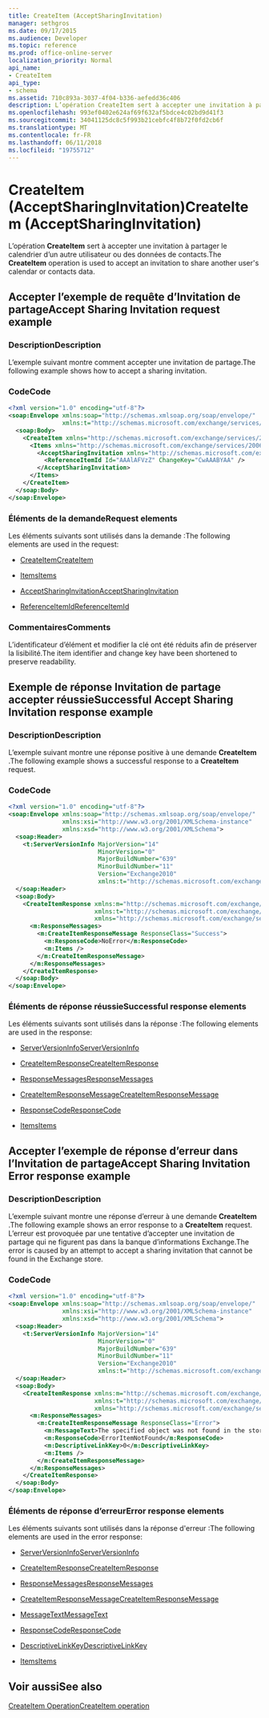 ```yaml
---
title: CreateItem (AcceptSharingInvitation)
manager: sethgros
ms.date: 09/17/2015
ms.audience: Developer
ms.topic: reference
ms.prod: office-online-server
localization_priority: Normal
api_name:
- CreateItem
api_type:
- schema
ms.assetid: 710c893a-3037-4f04-b336-aefedd36c406
description: L’opération CreateItem sert à accepter une invitation à partager le calendrier d’un autre utilisateur ou des données de contacts.
ms.openlocfilehash: 993ef0402e624af69f632af5bdce4c02bd9d41f3
ms.sourcegitcommit: 34041125dc8c5f993b21cebfc4f8b72f0fd2cb6f
ms.translationtype: MT
ms.contentlocale: fr-FR
ms.lasthandoff: 06/11/2018
ms.locfileid: "19755712"
---
```

# <a name="createitem-acceptsharinginvitation"></a><span data-ttu-id="c819d-103">CreateItem (AcceptSharingInvitation)</span><span class="sxs-lookup"><span data-stu-id="c819d-103">CreateItem (AcceptSharingInvitation)</span></span>

<span data-ttu-id="c819d-104">L’opération **CreateItem** sert à accepter une invitation à partager le calendrier d’un autre utilisateur ou des données de contacts.</span><span class="sxs-lookup"><span data-stu-id="c819d-104">The **CreateItem** operation is used to accept an invitation to share another user's calendar or contacts data.</span></span> 
  
## <a name="accept-sharing-invitation-request-example"></a><span data-ttu-id="c819d-105">Accepter l’exemple de requête d’Invitation de partage</span><span class="sxs-lookup"><span data-stu-id="c819d-105">Accept Sharing Invitation request example</span></span>

### <a name="description"></a><span data-ttu-id="c819d-106">Description</span><span class="sxs-lookup"><span data-stu-id="c819d-106">Description</span></span>

<span data-ttu-id="c819d-107">L’exemple suivant montre comment accepter une invitation de partage.</span><span class="sxs-lookup"><span data-stu-id="c819d-107">The following example shows how to accept a sharing invitation.</span></span>
  
### <a name="code"></a><span data-ttu-id="c819d-108">Code</span><span class="sxs-lookup"><span data-stu-id="c819d-108">Code</span></span>

```XML
<?xml version="1.0" encoding="utf-8"?>
<soap:Envelope xmlns:soap="http://schemas.xmlsoap.org/soap/envelope/"
               xmlns:t="http://schemas.microsoft.com/exchange/services/2006/types">
  <soap:Body>
    <CreateItem xmlns="http://schemas.microsoft.com/exchange/services/2006/messages">
      <Items xmlns="http://schemas.microsoft.com/exchange/services/2006/messages">
        <AcceptSharingInvitation xmlns="http://schemas.microsoft.com/exchange/services/2006/types">
          <ReferenceItemId Id="AAAlAFVzZ" ChangeKey="CwAAABYAA" />
        </AcceptSharingInvitation>
      </Items>
    </CreateItem>
  </soap:Body>
</soap:Envelope>
```

### <a name="request-elements"></a><span data-ttu-id="c819d-109">Éléments de la demande</span><span class="sxs-lookup"><span data-stu-id="c819d-109">Request elements</span></span>

<span data-ttu-id="c819d-110">Les éléments suivants sont utilisés dans la demande :</span><span class="sxs-lookup"><span data-stu-id="c819d-110">The following elements are used in the request:</span></span>
  
- [<span data-ttu-id="c819d-111">CreateItem</span><span class="sxs-lookup"><span data-stu-id="c819d-111">CreateItem</span></span>](createitem.md)
    
- [<span data-ttu-id="c819d-112">Items</span><span class="sxs-lookup"><span data-stu-id="c819d-112">Items</span></span>](items.md)
    
- [<span data-ttu-id="c819d-113">AcceptSharingInvitation</span><span class="sxs-lookup"><span data-stu-id="c819d-113">AcceptSharingInvitation</span></span>](acceptsharinginvitation.md)
    
- [<span data-ttu-id="c819d-114">ReferenceItemId</span><span class="sxs-lookup"><span data-stu-id="c819d-114">ReferenceItemId</span></span>](referenceitemid.md)
    
### <a name="comments"></a><span data-ttu-id="c819d-115">Commentaires</span><span class="sxs-lookup"><span data-stu-id="c819d-115">Comments</span></span>

<span data-ttu-id="c819d-116">L’identificateur d’élément et modifier la clé ont été réduits afin de préserver la lisibilité.</span><span class="sxs-lookup"><span data-stu-id="c819d-116">The item identifier and change key have been shortened to preserve readability.</span></span>
  
## <a name="successful-accept-sharing-invitation-response-example"></a><span data-ttu-id="c819d-117">Exemple de réponse Invitation de partage accepter réussie</span><span class="sxs-lookup"><span data-stu-id="c819d-117">Successful Accept Sharing Invitation response example</span></span>

### <a name="description"></a><span data-ttu-id="c819d-118">Description</span><span class="sxs-lookup"><span data-stu-id="c819d-118">Description</span></span>

<span data-ttu-id="c819d-119">L’exemple suivant montre une réponse positive à une demande **CreateItem** .</span><span class="sxs-lookup"><span data-stu-id="c819d-119">The following example shows a successful response to a **CreateItem** request.</span></span> 
  
### <a name="code"></a><span data-ttu-id="c819d-120">Code</span><span class="sxs-lookup"><span data-stu-id="c819d-120">Code</span></span>

```XML
<?xml version="1.0" encoding="utf-8"?>
<soap:Envelope xmlns:soap="http://schemas.xmlsoap.org/soap/envelope/" 
               xmlns:xsi="http://www.w3.org/2001/XMLSchema-instance" 
               xmlns:xsd="http://www.w3.org/2001/XMLSchema">
  <soap:Header>
    <t:ServerVersionInfo MajorVersion="14" 
                         MinorVersion="0" 
                         MajorBuildNumber="639" 
                         MinorBuildNumber="11" 
                         Version="Exchange2010" 
                         xmlns:t="http://schemas.microsoft.com/exchange/services/2006/types" />
  </soap:Header>
  <soap:Body>
    <CreateItemResponse xmlns:m="http://schemas.microsoft.com/exchange/services/2006/messages" 
                        xmlns:t="http://schemas.microsoft.com/exchange/services/2006/types" 
                        xmlns="http://schemas.microsoft.com/exchange/services/2006/messages">
      <m:ResponseMessages>
        <m:CreateItemResponseMessage ResponseClass="Success">
          <m:ResponseCode>NoError</m:ResponseCode>
          <m:Items />
        </m:CreateItemResponseMessage>
      </m:ResponseMessages>
    </CreateItemResponse>
  </soap:Body>
</soap:Envelope>
```

### <a name="successful-response-elements"></a><span data-ttu-id="c819d-121">Éléments de réponse réussie</span><span class="sxs-lookup"><span data-stu-id="c819d-121">Successful response elements</span></span>

<span data-ttu-id="c819d-122">Les éléments suivants sont utilisés dans la réponse :</span><span class="sxs-lookup"><span data-stu-id="c819d-122">The following elements are used in the response:</span></span>
  
- [<span data-ttu-id="c819d-123">ServerVersionInfo</span><span class="sxs-lookup"><span data-stu-id="c819d-123">ServerVersionInfo</span></span>](serverversioninfo.md)
    
- [<span data-ttu-id="c819d-124">CreateItemResponse</span><span class="sxs-lookup"><span data-stu-id="c819d-124">CreateItemResponse</span></span>](createitemresponse.md)
    
- [<span data-ttu-id="c819d-125">ResponseMessages</span><span class="sxs-lookup"><span data-stu-id="c819d-125">ResponseMessages</span></span>](responsemessages.md)
    
- [<span data-ttu-id="c819d-126">CreateItemResponseMessage</span><span class="sxs-lookup"><span data-stu-id="c819d-126">CreateItemResponseMessage</span></span>](createitemresponsemessage.md)
    
- [<span data-ttu-id="c819d-127">ResponseCode</span><span class="sxs-lookup"><span data-stu-id="c819d-127">ResponseCode</span></span>](responsecode.md)
    
- [<span data-ttu-id="c819d-128">Items</span><span class="sxs-lookup"><span data-stu-id="c819d-128">Items</span></span>](items.md)
    
## <a name="accept-sharing-invitation-error-response-example"></a><span data-ttu-id="c819d-129">Accepter l’exemple de réponse d’erreur dans l’Invitation de partage</span><span class="sxs-lookup"><span data-stu-id="c819d-129">Accept Sharing Invitation Error response example</span></span>

### <a name="description"></a><span data-ttu-id="c819d-130">Description</span><span class="sxs-lookup"><span data-stu-id="c819d-130">Description</span></span>

<span data-ttu-id="c819d-131">L’exemple suivant montre une réponse d’erreur à une demande **CreateItem** .</span><span class="sxs-lookup"><span data-stu-id="c819d-131">The following example shows an error response to a **CreateItem** request.</span></span> <span data-ttu-id="c819d-132">L’erreur est provoquée par une tentative d’accepter une invitation de partage qui ne figurent pas dans la banque d’informations Exchange.</span><span class="sxs-lookup"><span data-stu-id="c819d-132">The error is caused by an attempt to accept a sharing invitation that cannot be found in the Exchange store.</span></span> 
  
### <a name="code"></a><span data-ttu-id="c819d-133">Code</span><span class="sxs-lookup"><span data-stu-id="c819d-133">Code</span></span>

```XML
<?xml version="1.0" encoding="utf-8"?>
<soap:Envelope xmlns:soap="http://schemas.xmlsoap.org/soap/envelope/" 
               xmlns:xsi="http://www.w3.org/2001/XMLSchema-instance" 
               xmlns:xsd="http://www.w3.org/2001/XMLSchema">
  <soap:Header>
    <t:ServerVersionInfo MajorVersion="14" 
                         MinorVersion="0" 
                         MajorBuildNumber="639" 
                         MinorBuildNumber="11" 
                         Version="Exchange2010" 
                         xmlns:t="http://schemas.microsoft.com/exchange/services/2006/types" />
  </soap:Header>
  <soap:Body>
    <CreateItemResponse xmlns:m="http://schemas.microsoft.com/exchange/services/2006/messages" 
                        xmlns:t="http://schemas.microsoft.com/exchange/services/2006/types" 
                        xmlns="http://schemas.microsoft.com/exchange/services/2006/messages">
      <m:ResponseMessages>
        <m:CreateItemResponseMessage ResponseClass="Error">
          <m:MessageText>The specified object was not found in the store.</m:MessageText>
          <m:ResponseCode>ErrorItemNotFound</m:ResponseCode>
          <m:DescriptiveLinkKey>0</m:DescriptiveLinkKey>
          <m:Items />
        </m:CreateItemResponseMessage>
      </m:ResponseMessages>
    </CreateItemResponse>
  </soap:Body>
</soap:Envelope>
```

### <a name="error-response-elements"></a><span data-ttu-id="c819d-134">Éléments de réponse d’erreur</span><span class="sxs-lookup"><span data-stu-id="c819d-134">Error response elements</span></span>

<span data-ttu-id="c819d-135">Les éléments suivants sont utilisés dans la réponse d'erreur :</span><span class="sxs-lookup"><span data-stu-id="c819d-135">The following elements are used in the error response:</span></span>
  
- [<span data-ttu-id="c819d-136">ServerVersionInfo</span><span class="sxs-lookup"><span data-stu-id="c819d-136">ServerVersionInfo</span></span>](serverversioninfo.md)
    
- [<span data-ttu-id="c819d-137">CreateItemResponse</span><span class="sxs-lookup"><span data-stu-id="c819d-137">CreateItemResponse</span></span>](createitemresponse.md)
    
- [<span data-ttu-id="c819d-138">ResponseMessages</span><span class="sxs-lookup"><span data-stu-id="c819d-138">ResponseMessages</span></span>](responsemessages.md)
    
- [<span data-ttu-id="c819d-139">CreateItemResponseMessage</span><span class="sxs-lookup"><span data-stu-id="c819d-139">CreateItemResponseMessage</span></span>](createitemresponsemessage.md)
    
- [<span data-ttu-id="c819d-140">MessageText</span><span class="sxs-lookup"><span data-stu-id="c819d-140">MessageText</span></span>](messagetext.md)
    
- [<span data-ttu-id="c819d-141">ResponseCode</span><span class="sxs-lookup"><span data-stu-id="c819d-141">ResponseCode</span></span>](responsecode.md)
    
- [<span data-ttu-id="c819d-142">DescriptiveLinkKey</span><span class="sxs-lookup"><span data-stu-id="c819d-142">DescriptiveLinkKey</span></span>](descriptivelinkkey.md)
    
- [<span data-ttu-id="c819d-143">Items</span><span class="sxs-lookup"><span data-stu-id="c819d-143">Items</span></span>](items.md)
    
## <a name="see-also"></a><span data-ttu-id="c819d-144">Voir aussi</span><span class="sxs-lookup"><span data-stu-id="c819d-144">See also</span></span>



[<span data-ttu-id="c819d-145">CreateItem Operation</span><span class="sxs-lookup"><span data-stu-id="c819d-145">CreateItem operation</span></span>](createitem-operation.md)

